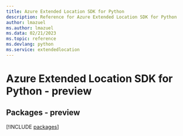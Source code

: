 ```yaml
---
title: Azure Extended Location SDK for Python
description: Reference for Azure Extended Location SDK for Python
author: lmazuel
ms.author: lmazuel
ms.data: 02/21/2023
ms.topic: reference
ms.devlang: python
ms.service: extendedlocation
---
```

# Azure Extended Location SDK for Python - preview
## Packages - preview
[!INCLUDE [packages](extended-location-index.md)]